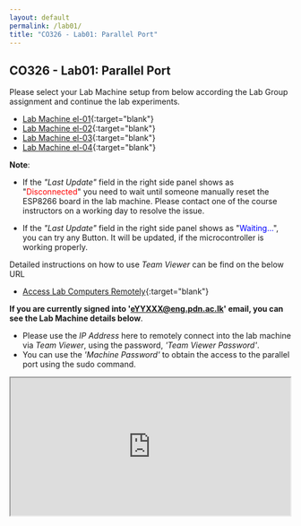```yaml
---
layout: default
permalink: /lab01/
title: "CO326 - Lab01: Parallel Port"
---
```


## CO326 - Lab01: Parallel Port

Please select your Lab Machine setup from below according the Lab Group assignment and continue the lab experiments.

- [Lab Machine el-01](./group1){:target="blank"}
- [Lab Machine el-02](./group2){:target="blank"}
- [Lab Machine el-03](./group3){:target="blank"}
- [Lab Machine el-04](./group4){:target="blank"}

**Note**:
- If the *"Last Update"* field in the right side panel shows as "<span style="color:red">Disconnected</span>" you need to wait until someone manually reset the ESP8266 board in the lab machine. Please contact one of the course instructors on a working day to resolve the issue.

- If the *"Last Update"* field in the right side panel shows as "<span style="color:blue">Waiting...</span>", you can try any Button. It will be updated, if the microcontroller is working properly.

Detailed instructions on how to use *Team Viewer* can be find on the below URL
- [Access Lab Computers Remotely](https://docs.google.com/document/d/e/2PACX-1vRqx9QfEJsR1jkDBMYmB3EdEUzRYGwjvWlRhww-JsFmK0pZGiPiFfpEf5T5Xo0yLgLmkeL-_ZhQMK5D/pub){:target="blank"}

**If you are currently signed into 'eYYXXX@eng.pdn.ac.lk' email, you can see the Lab Machine details below**.

- Please use the *IP Address* here to remotely connect into the lab machine via *Team Viewer*, using the password, *'Team Viewer Password'*.
- You can use the *'Machine Password'* to obtain the access to the parallel port using the sudo command.


<iframe style="box-sizing: border-box; width: 100%; height: 250px" src="https://docs.google.com/spreadsheets/d/e/2PACX-1vQ91YLm8fRd3kHIEMOmUTBi41BuT46Q15V19zM1d83mbz_KObYi6eXxa--eaMeK50xbC3QFv84Z_tBA/pubhtml?gid=0&amp;single=true&amp;widget=true&amp;headers=false"></iframe>
